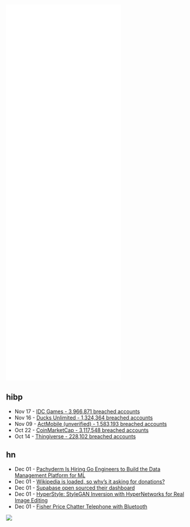 ![Metrics](https://raw.githubusercontent.com/phixion/phixion/master/metrics.svg)

## hibp

<!--
for https://github.com/phixion/phixion/blob/main/.github/workflows/feeds.yml
-->
<!--START_SECTION:haveibeenpwnd-->
- Nov 17 - [IDC Games - 3,966,871 breached accounts](https://haveibeenpwned.com/PwnedWebsites#IDCGames)
- Nov 16 - [Ducks Unlimited - 1,324,364 breached accounts](https://haveibeenpwned.com/PwnedWebsites#DucksUnlimited)
- Nov 09 - [ActMobile (unverified) - 1,583,193 breached accounts](https://haveibeenpwned.com/PwnedWebsites#ActMobile)
- Oct 22 - [CoinMarketCap - 3,117,548 breached accounts](https://haveibeenpwned.com/PwnedWebsites#CoinMarketCap)
- Oct 14 - [Thingiverse - 228,102 breached accounts](https://haveibeenpwned.com/PwnedWebsites#Thingiverse)
<!--END_SECTION:haveibeenpwnd-->

## hn

<!--
for https://github.com/phixion/phixion/blob/main/.github/workflows/feeds.yml
-->
<!--START_SECTION:hn-->
- Dec 01 - [Pachyderm Is Hiring Go Engineers to Build the Data Management Platform for ML](https://www.pachyderm.com/careers/#positions)
- Dec 01 - [Wikipedia is loaded, so why’s it asking for donations?](https://thenextweb.com/news/why-is-wikipedia-asking-for-donations-when-it-has-vast-cash-reserves)
- Dec 01 - [Supabase open sourced their dashboard](https://github.com/supabase/supabase/tree/master/studio)
- Dec 01 - [HyperStyle: StyleGAN Inversion with HyperNetworks for Real Image Editing](https://yuval-alaluf.github.io/hyperstyle/)
- Dec 01 - [Fisher Price Chatter Telephone with Bluetooth](https://www.fisher-price.com/en-us/product/chatter-telephone-hgj69)
<!--END_SECTION:hn-->

<!--
for https://yhype.me
-->
![](https://hit.yhype.me/github/profile?user_id=13013670)
